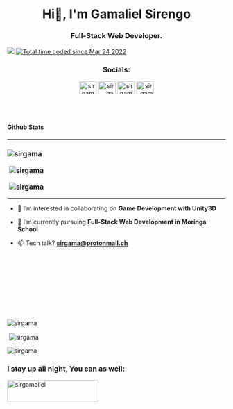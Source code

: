<h1 align="center">Hi👋, I'm Gamaliel Sirengo</h1>
<h3 align="center">Full-Stack Web Developer.</h3>

<p align="left"> <img src="https://komarev.com/ghpvc/?username=sirgama&style=for-the-badge&label=Profile%20Views"/>
<a href="https://wakatime.com/@6f32531c-24ae-4645-900d-d2d5fede74a4"><img src="https://wakatime.com/badge/user/6f32531c-24ae-4645-900d-d2d5fede74a4.svg" alt="Total time coded since Mar 24 2022" /></a></p>
<h3 align="center">Socials:</h3>
<p align="center">
<!-- <a href="https://codepen.io/sirgama" target="blank"><img align="center" src="https://raw.githubusercontent.com/rahuldkjain/github-profile-readme-generator/master/src/images/icons/Social/codepen.svg" alt="sirgama" height="30" width="40" /></a> -->
<a href="https://dev.to/sirgama" target="blank"><img align="center" src="https://raw.githubusercontent.com/rahuldkjain/github-profile-readme-generator/master/src/images/icons/Social/devto.svg" alt="sirgama" height="30" width="40" /></a>
<a href="https://twitter.com/sir__gama" target="blank"><img align="center" src="https://raw.githubusercontent.com/rahuldkjain/github-profile-readme-generator/master/src/images/icons/Social/twitter.svg" alt="sir__gama" height="30" width="40" /></a>
<a href="https://linkedin.com/in/sirgama" target="blank"><img align="center" src="https://raw.githubusercontent.com/rahuldkjain/github-profile-readme-generator/master/src/images/icons/Social/linked-in-alt.svg" alt="sirgama" height="30" width="40" /></a>
<!-- <a href="https://stackoverflow.com/users/15053785" target="blank"><img align="center" src="https://raw.githubusercontent.com/rahuldkjain/github-profile-readme-generator/master/src/images/icons/Social/stack-overflow.svg" alt="15053785" height="30" width="40" /></a>-->
<a href="https://instagram.com/sir_gamaliel" target="blank"><img align="center" src="https://raw.githubusercontent.com/rahuldkjain/github-profile-readme-generator/master/src/images/icons/Social/instagram.svg" alt="sir_gamaliel" height="30" width="40" /></a>
 
</p><br><br>



<h4 align="left">Github Stats</h4><hr>

<h3 align="left"><img align="center" src="https://github-readme-streak-stats.herokuapp.com/?user=sirgama&theme=tokyonight&" alt="sirgama" /><p> &nbsp;<img align="center" src="https://github-readme-stats.vercel.app/api/top-langs?username=sirgama&show_icons=true&theme=tokyonight&locale=en&layout=compact" alt="sirgama" /></p>

<p>&nbsp;<img align="center" src="https://github-readme-stats.vercel.app/api?username=sirgama&show_icons=true&theme=tokyonight&locale=en" alt="sirgama" /></p></h3>

<p align="right"> </p> <hr>


- 🔭 I’m interested in collaborating on **Game Development with Unity3D**

- 🌱 I’m currently pursuing **Full-Stack Web Development in Moringa School**
<!-- - 👨‍💻 All of my projects are available at [Github](https://sirgama.github.io/Portfolio-v1.0) -->
<!-- 
- 💬 **Everything Tech** -->

- 📫 Tech talk? **sirgama@protonmail.ch**

<!-- - ⚡ Fun fact **I'm an introvert**, or maybe it's not fun:) -->


<br><br><br>


<!-- <h3 align="left">Languages and Tools:</h3>
<p align="center"> <a href="https://www.blender.org/" target="_blank" rel="noreferrer"> <img src="https://download.blender.org/branding/community/blender_community_badge_white.svg" alt="blender" width="40" height="40"/> </a> <a href="https://getbootstrap.com" target="_blank" rel="noreferrer"> <img src="https://raw.githubusercontent.com/devicons/devicon/master/icons/bootstrap/bootstrap-plain-wordmark.svg" alt="bootstrap" width="40" height="40"/> </a> </a> <a href="https://www.w3schools.com/cs/" target="_blank" rel="noreferrer"> <img src="https://raw.githubusercontent.com/devicons/devicon/master/icons/csharp/csharp-original.svg" alt="csharp" width="40" height="40"/> </a> <a href="https://www.w3schools.com/css/" target="_blank" rel="noreferrer"> <img src="https://raw.githubusercontent.com/devicons/devicon/master/icons/css3/css3-original-wordmark.svg" alt="css3" width="40" height="40"/> </a> </a> <a href="https://www.figma.com/" target="_blank" rel="noreferrer"> <img src="https://www.vectorlogo.zone/logos/figma/figma-icon.svg" alt="figma" width="40" height="40"/> </a> <a href="https://git-scm.com/" target="_blank" rel="noreferrer"> <img src="https://www.vectorlogo.zone/logos/git-scm/git-scm-icon.svg" alt="git" width="40" height="40"/> </a> <a href="https://www.w3.org/html/" target="_blank" rel="noreferrer"> <img src="https://raw.githubusercontent.com/devicons/devicon/master/icons/html5/html5-original-wordmark.svg" alt="html5" width="40" height="40"/> </a> <a href="https://developer.mozilla.org/en-US/docs/Web/JavaScript" target="_blank" rel="noreferrer"> <img src="https://raw.githubusercontent.com/devicons/devicon/master/icons/javascript/javascript-original.svg" alt="javascript" width="40" height="40"/> </a> <a href="https://www.linux.org/" target="_blank" rel="noreferrer"> <img src="https://raw.githubusercontent.com/devicons/devicon/master/icons/linux/linux-original.svg" alt="linux" width="40" height="40"/> </a> <a href="https://materializecss.com/" target="_blank" rel="noreferrer"> <img src="https://raw.githubusercontent.com/prplx/svg-logos/5585531d45d294869c4eaab4d7cf2e9c167710a9/svg/materialize.svg" alt="materialize" width="40" height="40"/> </a> <a href="https://www.mysql.com/" target="_blank" rel="noreferrer"> <img src="https://raw.githubusercontent.com/devicons/devicon/master/icons/mysql/mysql-original-wordmark.svg" alt="mysql" width="40" height="40"/> </a> <a href="https://nodejs.org" target="_blank" rel="noreferrer"> <img src="https://raw.githubusercontent.com/devicons/devicon/master/icons/nodejs/nodejs-original-wordmark.svg" alt="nodejs" width="40" height="40"/> </a> <a href="https://www.photoshop.com/en" target="_blank" rel="noreferrer"> <img src="https://raw.githubusercontent.com/devicons/devicon/master/icons/photoshop/photoshop-line.svg" alt="photoshop" width="40" height="40"/> </a> <a href="https://www.postgresql.org" target="_blank" rel="noreferrer"> <img src="https://raw.githubusercontent.com/devicons/devicon/master/icons/postgresql/postgresql-original-wordmark.svg" alt="postgresql" width="40" height="40"/> </a> <a href="https://postman.com" target="_blank" rel="noreferrer"> <img src="https://www.vectorlogo.zone/logos/getpostman/getpostman-icon.svg" alt="postman" width="40" height="40"/> </a>  <a href="https://reactjs.org/" target="_blank" rel="noreferrer"> <img src="https://raw.githubusercontent.com/devicons/devicon/master/icons/react/react-original-wordmark.svg" alt="react" width="40" height="40"/> </a>  <a href="https://unity.com/" target="_blank" rel="noreferrer"> <img src="https://www.vectorlogo.zone/logos/unity3d/unity3d-icon.svg" alt="unity" width="40" height="40"/> </a> </p> -->
<br><br><br><br>


<p><img align="center" src="https://github-readme-stats.vercel.app/api/top-langs?username=sirgama&show_icons=true&theme=tokyonight&locale=en&layout=compact" alt="sirgama" /></p>

<p>&nbsp;<img align="center" src="https://github-readme-stats.vercel.app/api?username=sirgama&show_icons=true&theme=tokyonight&locale=en" alt="sirgama" /></p>

<p><img align="center" src="https://github-readme-streak-stats.herokuapp.com/?user=sirgama&theme=tokyonight&" alt="sirgama" /></p>

<h3 align="left">I stay up all night, You can as well:</h3>
<p><a href="https://www.buymeacoffee.com/sirgamaliel"> <img align="left" src="https://cdn.buymeacoffee.com/buttons/v2/default-yellow.png" height="50" width="210" alt="sirgamaliel" /></a></p><br><br><br><br>
